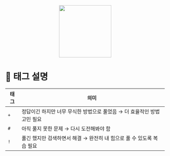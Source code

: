 <div align="center">
    <a href="https://solved.ac/profile/gguip7554">
        <img src="https://mazassumnida.wtf/api/generate_badge?boj=gguip7554" height="165">
    </a>
</div>

# 📌 태그 설명  

| 태그 | 의미 |  
|------|-------------------------------|  
| `+` | 정답이긴 하지만 너무 무식한 방법으로 풀었음 → 더 효율적인 방법 고민 필요 |  
| `#` | 아직 풀지 못한 문제 → 다시 도전해봐야 함 |  
| `!` | 풀긴 했지만 검색하면서 해결 → 완전히 내 힘으로 풀 수 있도록 복습 필요 |  
